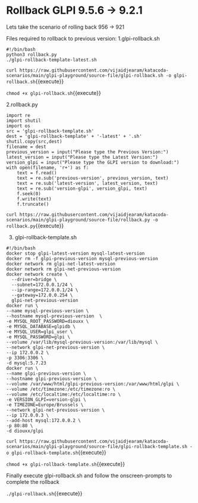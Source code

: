 # Rollback GLPI 9.5.6 -> 9.2.1

Lets take the scenario of rolling back 956 -> 921

Files required to rollback to previous version:
1.glpi-rollback.sh
```
#!/bin/bash
python3 rollback.py
./glpi-rollback-template-latest.sh
```
`curl https://raw.githubusercontent.com/vijaidjearam/katacoda-scenarios/main/glpi-playground/source-file/glpi-rollback.sh -o glpi-rollback.sh`{{execute}}

`chmod +x glpi-rollback.sh`{{execute}}

2.rollback.py
```
import re
import shutil
import os
src = 'glpi-rollback-template.sh'
dest = 'glpi-rollback-template' + '-latest' + '.sh'
shutil.copy(src,dest)
filename = dest
previous_version = input("Please type the Previous Version:")
latest_version = input("Please type the Latest Version:")
version_glpi = input("Please type the GLPI version to download:")
with open(filename, 'r+') as f:
    text = f.read()
    text = re.sub('previous-version', previous_version, text)
    text = re.sub('latest-version', latest_version, text)
    text = re.sub('version-glpi', version_glpi, text)
    f.seek(0)
    f.write(text)
    f.truncate()
```
`curl https://raw.githubusercontent.com/vijaidjearam/katacoda-scenarios/main/glpi-playground/source-file/rollback.py -o rollback.py`{{execute}}

3. glpi-rollback-template.sh
```
#!/bin/bash
docker stop glpi-latest-version mysql-latest-version
docker rm -f glpi-previous-version mysql-previous-version
docker network rm glpi-net-latest-version
docker network rm glpi-net-previous-version
docker network create \
  --driver=bridge \
  --subnet=172.0.0.1/24 \
  --ip-range=172.0.0.1/24 \
  --gateway=172.0.0.254 \
  glpi-net-previous-version
docker run \
--name mysql-previous-version \
--hostname mysql-previous-version  \
-e MYSQL_ROOT_PASSWORD=diouxx \
-e MYSQL_DATABASE=glpidb \
-e MYSQL_USER=glpi_user \
-e MYSQL_PASSWORD=glpi \
--volume /var/lib/mysql-previous-version:/var/lib/mysql \
--network glpi-net-previous-version \
--ip 172.0.0.2 \
-p 3306:3306 \
-d mysql:5.7.23
docker run \
--name glpi-previous-version \
--hostname glpi-previous-version \
--volume /var/www/html/glpi-previous-version:/var/www/html/glpi \
--volume /etc/timezone:/etc/timezone:ro \
--volume /etc/localtime:/etc/localtime:ro \
-e VERSION_GLPI=version-glpi \
-e TIMEZONE=Europe/Brussels \
--network glpi-net-previous-version \
--ip 172.0.0.3 \
--add-host mysql:172.0.0.2 \
-p 80:80 \
-d diouxx/glpi
```
`curl https://raw.githubusercontent.com/vijaidjearam/katacoda-scenarios/main/glpi-playground/source-file/glpi-rollback-template.sh -o glpi-rollback-template.sh`{{execute}}

`chmod +x glpi-rollback-template.sh`{{execute}}

Finally execute glpi-rollback.sh and follow the onscreen-prompts to complete the rollback

`./glpi-rollback.sh`{{execute}}






